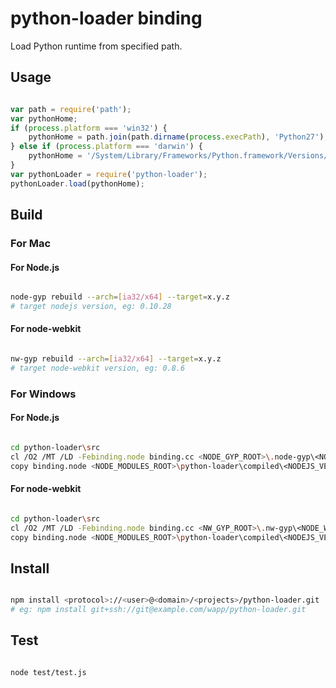 # python-loader binding

Load Python runtime from specified path.


## Usage

```javascript

var path = require('path');
var pythonHome;
if (process.platform === 'win32') {
	pythonHome = path.join(path.dirname(process.execPath), 'Python27');
} else if (process.platform === 'darwin') {
	pythonHome = '/System/Library/Frameworks/Python.framework/Versions/Current';
}
var pythonLoader = require('python-loader');
pythonLoader.load(pythonHome);

```


## Build

### For Mac

#### For Node.js
```bash

node-gyp rebuild --arch=[ia32/x64] --target=x.y.z 
# target nodejs version, eg: 0.10.28

```

#### For node-webkit
```bash

nw-gyp rebuild --arch=[ia32/x64] --target=x.y.z 
# target node-webkit version, eg: 0.8.6

```

### For Windows

#### For Node.js
```bash

cd python-loader\src
cl /O2 /MT /LD -Febinding.node binding.cc <NODE_GYP_ROOT>\.node-gyp\<NODEJS_VERSION>\<NODEJS_ARCH>\node.lib <PYTHON_ROOT>\Python27\libs\python27.lib /I<NODE_GYP_ROOT>\.node-gyp\<NODEJS_VERSION>\src /I<NODE_GYP_ROOT>\.node-gyp\<NODEJS_VERSION>\deps\uv\include /I<NODE_GYP_ROOT>\.node-gyp\<NODEJS_VERSION>\deps\v8\include /I<PYTHON_ROOT>\Python27\include /D "WIN32" /D "_WINDOWS" /D "_UNICODE" /D "UNICODE"
copy binding.node <NODE_MODULES_ROOT>\python-loader\compiled\<NODEJS_VERSION>\win32\<NODEJS_ARCH>

```

#### For node-webkit
```bash

cd python-loader\src
cl /O2 /MT /LD -Febinding.node binding.cc <NW_GYP_ROOT>\.nw-gyp\<NODE_WEBKIT_VERSION>\<NODE_WEBKIT_ARCH>\nw.lib <PYTHON_ROOT>\Python27\libs\python27.lib /I<NW_GYP_ROOT>\.nw-gyp\<NODE_WEBKIT_VERSION>\src /I<NW_GYP_ROOT>\.nw-gyp\<NODE_WEBKIT_VERSION>\deps\uv\include /I<NW_GYP_ROOT>\.nw-gyp\<NODE_WEBKIT_VERSION>\deps\v8\include /I<PYTHON_ROOT>\Python27\include /D "WIN32" /D "_WINDOWS" /D "_UNICODE" /D "UNICODE"
copy binding.node <NODE_MODULES_ROOT>\python-loader\compiled\<NODEJS_VERSION>\win32\<NODE_WEBKIT_ARCH>

```


## Install

```bash

npm install <protocol>://<user>@<domain>/<projects>/python-loader.git
# eg: npm install git+ssh://git@example.com/wapp/python-loader.git

```


## Test

```bash

node test/test.js

```
